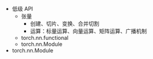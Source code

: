 - 低级 API
  - 张量
    - 创建、切片、变换、合并切割
    - 运算：标量运算、向量运算、矩阵运算、广播机制
  - torch.nn.functional
  - torch.nn.Module
- torch.nn.Module

